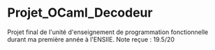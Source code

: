 # Projet_OCaml_Decodeur
Projet final de l'unité d'enseignement de programmation fonctionnelle durant ma première année à l'ENSIIE. Note reçue : 19.5/20
